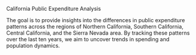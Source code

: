 California Public Expenditure Analysis

The goal is to provide insights into the differences in public expenditure patterns across the regions of Northern California, Southern California, Central California, and the Sierra Nevada area. By tracking these patterns over the last ten years, we aim to uncover trends in spending and population dynamics.


